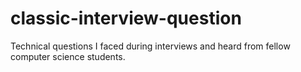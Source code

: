 classic-interview-question
==========================

Technical questions I faced during interviews and heard from fellow computer science students. 
